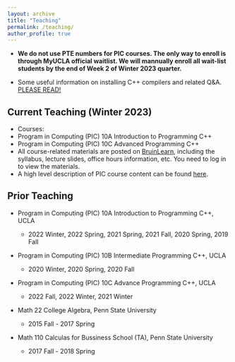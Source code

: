 ```yaml
---
layout: archive
title: "Teaching"
permalink: /teaching/
author_profile: true
---
```

* <b> We do not use PTE numbers for PIC courses. The only way to enroll is through MyUCLA official waitlist. We will mannually enroll all wait-list students by the end of Week 2 of Winter 2023 quarter. </b>

* Some useful information on installing C++ compilers and related Q&A. [PLEASE READ!](../_teaching/compilers.md)

Current Teaching (Winter 2023)
---
* Courses:
 * Program in Computing (PIC) 10A Introduction to Programming C++
 * Program in Computing (PIC) 10C Advanced Programming C++
* All course-related materials are posted on [BruinLearn](http://bruinlearn.ucla.edu), including the syllabus, lecture slides, office hours information, etc. You need to log in to view the materials.
* A high level description of PIC course content can be found [here](https://ww3.math.ucla.edu/courses/). 


<!-- Program in Computing (PIC) 10A Introduction to Programming C++
* Time MWF 10-10:50am
* Location Mathematical Sciences 5200

We are going to have a fully in-person quarter. Most of class activities, including both the midterm and final exams, will take place in-person. 
* The tentative schedule of this quarter can be found [here](../files/schedule_10a_2022spring.pdf). 
* The syllabus can be found [here](../files/syllabus_10a_2022spring.pdf). 
* <u> 
-->

Prior Teaching
---
* Program in Computing (PIC) 10A Introduction to Programming C++, UCLA
  * 2022 Winter, 2022 Spring, 2021 Spring, 2021 Fall, 2020 Spring, 2019 Fall
  
* Program in Computing (PIC) 10B Intermediate Programming C++, UCLA
  * 2020 Winter, 2020 Spring, 2020 Fall

* Program in Computing (PIC) 10C Advance Programming C++, UCLA
  * 2022 Fall, 2022 Winter, 2021 Winter

* Math 22 College Algebra, Penn State University
  * 2015 Fall - 2017 Spring

* Math 110 Calculas for Bussiness School (TA), Penn State University
  * 2017 Fall - 2018 Spring
